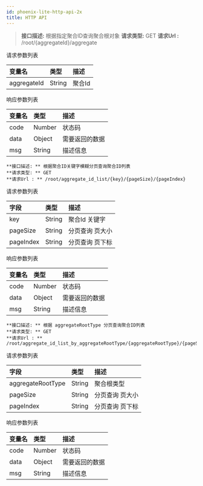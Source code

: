 ```yaml
---
id: phoenix-lite-http-api-2x
title: HTTP API
---
```



>**接口描述:** 根据指定聚合ID查询聚合根对象 
>**请求类型:** GET
>**请求Url :** /root/{aggregateId}/aggregate


请求参数列表

| 变量名        | 类型   |   描述   |
| :---------- | :----- |  :----- |
| aggregateId | String |  聚合Id |

响应参数列表

| 变量名        | 类型   |   描述   |
| :---------- | :----- |  :----- |
| code | Number |  状态码 |
| data | Object |  需要返回的数据 |
| msg | String |  描述信息 |


```
**接口描述: ** 根据聚合ID关键字模糊分页查询聚合ID列表 
**请求类型: ** GET
**请求Url : ** /root/aggregate_id_list/{key}/{pageSize}/{pageIndex}
```

请求参数列表

| 字段      | 类型   |  描述            |
| :-------- | :----- |  :-------------- |
| key       | String |  聚合Id 关键字   |
| pageSize  | String |  分页查询 页大小 |
| pageIndex | String |  分页查询 页下标 |

响应参数列表

| 变量名        | 类型   |   描述   |
| :---------- | :----- |  :----- |
| code | Number |  状态码 |
| data | Object |  需要返回的数据 |
| msg | String |  描述信息 |


```
**接口描述: ** 根据 aggregateRootType 分页查询聚合ID列表  
**请求类型: ** GET
**请求Url : ** /root/aggregate_id_list_by_aggregateRootType/{aggregateRootType}/{pageSize}/{pageIndex}
```

请求参数列表

| 字段              | 类型   |  描述            |
| :---------------- | :----- |  :-------------- |
| aggregateRootType | String |  聚合根类型      |
| pageSize          | String |  分页查询 页大小 |
| pageIndex         | String |  分页查询 页下标 |


响应参数列表

| 变量名        | 类型   |   描述   |
| :---------- | :----- |  :----- |
| code | Number |  状态码 |
| data | Object |  需要返回的数据 |
| msg | String |  描述信息 |
